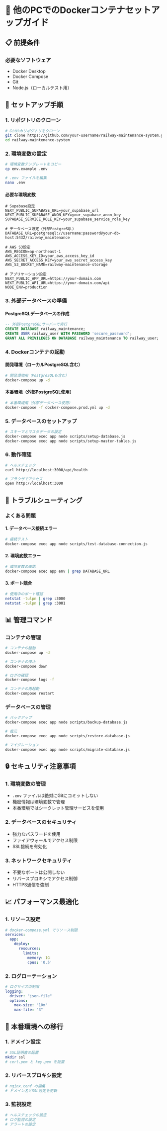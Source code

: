 # 🚀 他のPCでのDockerコンテナセットアップガイド

## 📋 前提条件

### 必要なソフトウェア
- Docker Desktop
- Docker Compose
- Git
- Node.js（ローカルテスト用）

## 🔄 セットアップ手順

### 1. リポジトリのクローン

```bash
# GitHubリポジトリをクローン
git clone https://github.com/your-username/railway-maintenance-system.git
cd railway-maintenance-system
```

### 2. 環境変数の設定

```bash
# 環境変数テンプレートをコピー
cp env.example .env

# .env ファイルを編集
nano .env
```

#### 必要な環境変数
```env
# Supabase設定
NEXT_PUBLIC_SUPABASE_URL=your_supabase_url
NEXT_PUBLIC_SUPABASE_ANON_KEY=your_supabase_anon_key
SUPABASE_SERVICE_ROLE_KEY=your_supabase_service_role_key

# データベース設定（外部PostgreSQL）
DATABASE_URL=postgresql://username:password@your-db-host:5432/railway_maintenance

# AWS S3設定
AWS_REGION=ap-northeast-1
AWS_ACCESS_KEY_ID=your_aws_access_key_id
AWS_SECRET_ACCESS_KEY=your_aws_secret_access_key
AWS_S3_BUCKET_NAME=railway-maintenance-storage

# アプリケーション設定
NEXT_PUBLIC_APP_URL=https://your-domain.com
NEXT_PUBLIC_API_URL=https://your-domain.com/api
NODE_ENV=production
```

### 3. 外部データベースの準備

#### PostgreSQLデータベースの作成
```sql
-- 外部PostgreSQLサーバーで実行
CREATE DATABASE railway_maintenance;
CREATE USER railway_user WITH PASSWORD 'secure_password';
GRANT ALL PRIVILEGES ON DATABASE railway_maintenance TO railway_user;
```

### 4. Dockerコンテナの起動

#### 開発環境（ローカルPostgreSQL含む）
```bash
# 開発環境用（PostgreSQLも含む）
docker-compose up -d
```

#### 本番環境（外部PostgreSQL使用）
```bash
# 本番環境用（外部データベース使用）
docker-compose -f docker-compose.prod.yml up -d
```

### 5. データベースのセットアップ

```bash
# スキーマとマスタデータの設定
docker-compose exec app node scripts/setup-database.js
docker-compose exec app node scripts/setup-master-tables.js
```

### 6. 動作確認

```bash
# ヘルスチェック
curl http://localhost:3000/api/health

# ブラウザでアクセス
open http://localhost:3000
```

## 🔧 トラブルシューティング

### よくある問題

#### 1. データベース接続エラー
```bash
# 接続テスト
docker-compose exec app node scripts/test-database-connection.js
```

#### 2. 環境変数エラー
```bash
# 環境変数の確認
docker-compose exec app env | grep DATABASE_URL
```

#### 3. ポート競合
```bash
# 使用中のポート確認
netstat -tulpn | grep :3000
netstat -tulpn | grep :3001
```

## 📊 管理コマンド

### コンテナの管理
```bash
# コンテナの起動
docker-compose up -d

# コンテナの停止
docker-compose down

# ログの確認
docker-compose logs -f

# コンテナの再起動
docker-compose restart
```

### データベースの管理
```bash
# バックアップ
docker-compose exec app node scripts/backup-database.js

# 復元
docker-compose exec app node scripts/restore-database.js

# マイグレーション
docker-compose exec app node scripts/migrate-database.js
```

## 🔒 セキュリティ注意事項

### 1. 環境変数の管理
- `.env` ファイルは絶対にGitにコミットしない
- 機密情報は環境変数で管理
- 本番環境ではシークレット管理サービスを使用

### 2. データベースのセキュリティ
- 強力なパスワードを使用
- ファイアウォールでアクセス制限
- SSL接続を有効化

### 3. ネットワークセキュリティ
- 不要なポートは公開しない
- リバースプロキシでアクセス制御
- HTTPS通信を強制

## 📈 パフォーマンス最適化

### 1. リソース設定
```yaml
# docker-compose.yml でリソース制限
services:
  app:
    deploy:
      resources:
        limits:
          memory: 1G
          cpus: '0.5'
```

### 2. ログローテーション
```yaml
# ログサイズの制限
logging:
  driver: "json-file"
  options:
    max-size: "10m"
    max-file: "3"
```

## 🚀 本番環境への移行

### 1. ドメイン設定
```bash
# SSL証明書の配置
mkdir ssl
# cert.pem と key.pem を配置
```

### 2. リバースプロキシ設定
```bash
# nginx.conf の編集
# ドメイン名とSSL設定を更新
```

### 3. 監視設定
```bash
# ヘルスチェックの設定
# ログ監視の設定
# アラートの設定
``` 